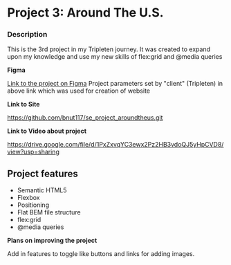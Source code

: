 # Project 3: Around The U.S.

### Description

This is the 3rd project in my Tripleten journey. It was created to expand upon my knowledge and use my new skills of flex:grid and @media queries

**Figma**

[Link to the project on Figma](https://www.figma.com/file/ii4xxsJ0ghevUOcssTlHZv/Sprint-3%3A-Around-the-US?node-id=0%3A1)
Project parameters set by "client" (Tripleten) in above link which was used for creation of website

**Link to Site**

https://github.com/bnut117/se_project_aroundtheus.git

**Link to Video about project**

https://drive.google.com/file/d/1PxZxvqYC3ewx2Pz2HB3vdoQJ5yHpCVD8/view?usp=sharing

## Project features

- Semantic HTML5
- Flexbox
- Positioning
- Flat BEM file structure
- flex:grid
- @media queries

**Plans on improving the project**

Add in features to toggle like buttons and links for adding images.

